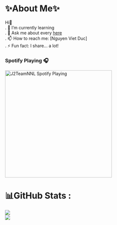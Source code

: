 
# ✨About Me✨

Hi👋
  </br>
  . 🌱 I’m currently learning 
  </br>
  . 💬 Ask me about every [here]
  </br>
  . 📫 How to reach me: [Nguyen Viet Duc]
  </br>
  . ⚡ Fun fact: I share... a lot!
  
### Spotify Playing 🎧
[<img src="https://spotify-playing-git-master.j2teamnnl.vercel.app/api/spotify-playing" alt="J2TeamNNL Spotify Playing" width="350" />](https://open.spotify.com/user/31ghget3jspvgpjwbv5pcwli3smab)

# 📊GitHub Stats :
![](https://github-readme-stats.vercel.app/api?username=Nvdqb73&theme=radical&hide_border=false&include_all_commits=false&count_private=false)<br/>
![](https://github-readme-streak-stats.herokuapp.com/?user=Nvdqb73&theme=radical&hide_border=false)<br/>

[Facebook]: https://www.facebook.com/Nvdqb73
[here]: https://github.com/Nvdqb73/Nvdqb73/issues
